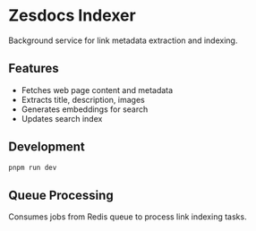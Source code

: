 # Zesdocs Indexer

Background service for link metadata extraction and indexing.

## Features

- Fetches web page content and metadata
- Extracts title, description, images
- Generates embeddings for search
- Updates search index

## Development

```bash
pnpm run dev
```

## Queue Processing

Consumes jobs from Redis queue to process link indexing tasks.
